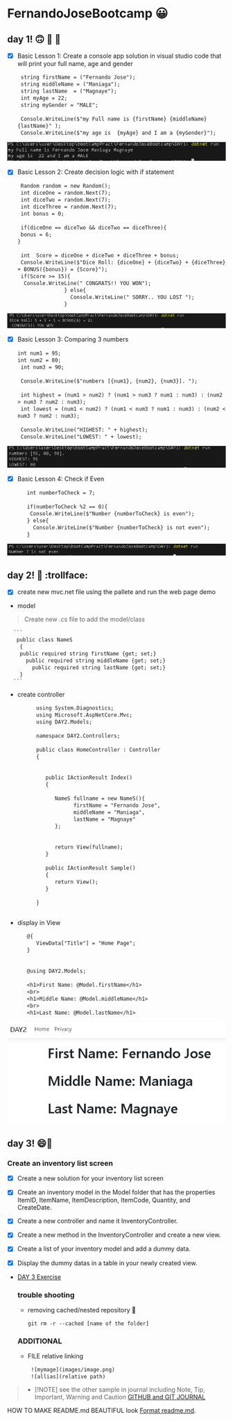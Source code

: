 # FernandoJoseBootcamp :grinning:

   ## **day 1!** :upside_down_face: :poop: :banana:

   - [X] Basic Lesson 1: Create a console app solution in visual studio code that will print your full name, age and gender
       ```
        string firstName = ("Fernando Jose");
        string middleName = ("Maniaga");
        string lastName  = ("Magnaye");
        int myAge = 22;
        string myGender = "MALE";

        Console.WriteLine($"my Full name is {firstName} {middleName} {lastName}" );  
        Console.WriteLine($"my age is  {myAge} and I am a {myGender}");
       ```
![printname](images/outputName.png)


   - [x] Basic Lesson 2: Create decision logic with if statement
       ```
        Random random = new Random();
        int diceOne = random.Next(7);
        int diceTwo = random.Next(7);
        int diceThree = random.Next(7);
        int bonus = 0;

        if(diceOne == diceTwo && diceTwo == diceThree){
        bonus = 6;
       }

        int  Score = diceOne + diceTwo + diceThree + bonus;
        Console.WriteLine($"Dice Roll: {diceOne} + {diceTwo} + {diceThree} + BONUS({bonus}) = {Score}");
        if(Score >= 15){
         Console.WriteLine(" CONGRATS!! YOU WON");
                      } else{
                        Console.WriteLine(" SORRY.. YOU LOST ");
                      }
      ```
![threeDices](images/threeDice.png)


   - [x] Basic Lesson 3: Comparing 3 numbers
       ```
       int num1 = 95;
       int num2 = 80;
        int num3 = 90;

        Console.WriteLine($"numbers [{num1}, {num2}, {num3}]. ");

        int highest = (num1 > num2) ? (num1 > num3 ? num1 : num3) : (num2 > num3 ? num2 : num3);
        int lowest = (num1 < num2) ? (num1 < num3 ? num1 : num3) : (num2 < num3 ? num2 : num3);

        Console.WriteLine("HIGHEST: " + highest);
        Console.WriteLine("LOWEST: " + lowest);

       ```
![Hihest and Lowest number](images/highestLowest.png)

   - [X] Basic Lesson 4: Check if Even
        ```
           int numberToCheck = 7;
 
           if(numberToCheck %2 == 0){
            Console.WriteLine($"Number {numberToCheck} is even");
           } else{
             Console.WriteLine($"Number {numberToCheck} is not even");
           }

        ```
![Even number Checker](images/evenChecker.png) 

   ## **day 2!** :baby: :trollface:
   - [x] create new mvc.net file using the pallete and run the web page demo
  - model
 > Create new .cs file to add the model/class
      
      ```
       public class NameS
        {
        public required string firstName {get; set;}
          public required string middleName {get; set;}
            public required string lastName {get; set;}
        }
      ```
 - create controller
      ```
            using System.Diagnostics;
            using Microsoft.AspNetCore.Mvc;
            using DAY2.Models;

            namespace DAY2.Controllers;

            public class HomeController : Controller
            {


               public IActionResult Index()
               {

                  NameS fullname = new NameS(){
                        firstName = "Fernando Jose",
                        middleName = "Maniaga",
                        lastName = "Magnaye"
                  };
                        

                  return View(fullname);
               }

               public IActionResult Sample()
               {
                  return View();
               }

            }


      ```
 - display in View
      ```
         @{
            ViewData["Title"] = "Home Page";
         }


         @using DAY2.Models;

         <h1>First Name: @Model.firstName</h1>
         <br>
         <h1>Middle Name: @Model.middleName</h1>
         <br>
         <h1>Last Name: @Model.lastName</h1>
      ```
 ![MVC sample](images/sampleMVC1.png)
   ## **day 3!** :smile::knife:
   ### Create an inventory list screen
            
  - [x] Create a new solution for your inventory list screen

  - [x] Create an inventory model in the Model folder that has the properties ItemID, ItemName, ItemDescription, ItemCode, Quantity, and CreateDate.

  - [x] Create a new controller and name it InventoryController.

  - [x] Create a new method in the InventoryController and create a new view.

  - [x] Create a list of your inventory model and add a dummy data.

  - [x] Display the dummy datas in a table in your newly created view. 

- [DAY 3 Exercise](Day3.md)


   ### trouble shooting
   - removing cached/nested repository :poop:
       ```
       git rm -r --cached [name of the folder]
       ```
   ### ADDITIONAL
   - FILE relative linking 
      ```
       ![mymage](images/image.png)
       ![allias](relative path)
      ```                                   
      
 > - [!NOTE]
 >see the other sample in journal including Note, Tip, Important, Warning and Caution
 >[GITHUB and GIT JOURNAL](journal.md)


   HOW TO MAKE README.md BEAUTIFUL look [Format readme.md](https://docs.github.com/en/get-started/writing-on-github/getting-started-with-writing-and-formatting-on-github/basic-writing-and-formatting-syntax).


